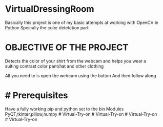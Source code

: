 # VirtualDressingRoom


Basically this project is one of my basic attempts at working with OpenCV in Python
Speically the color detetction part 


# OBJECTIVE OF THE PROJECT


Detects the color of your shirt from the webcam and helps you wear a suiting contrast color pant/hat and other clothing



All you need to is open the webcam using the button 
And then follow along

# # Prerequisites

Have a fully working pip and python set to the bin 
Modules PyQT,tkinter,pillow,numpy
#   V i r t u a l - T r y - o n  
 #   V i r t u a l - T r y - o n  
 #   V i r t u a l - T r y - o n  
 #   V i r t u a l - T r y - o n  
 